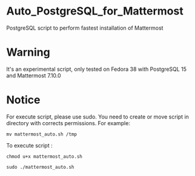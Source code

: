 # Auto_PostgreSQL_for_Mattermost
PostgreSQL script to perform fastest installation of Mattermost 


# Warning

It's an experimental script, only tested on Fedora 38 with PostgreSQL 15 and Mattermost 7.10.0

# Notice

For execute script, please use sudo.
You need to create or move script in directory with corrects permissions.
For example: 

``` mv mattermost_auto.sh /tmp ```


To execute script : 

``` chmod u+x mattermost_auto.sh ```

``` sudo ./mattermost_auto.sh ```
